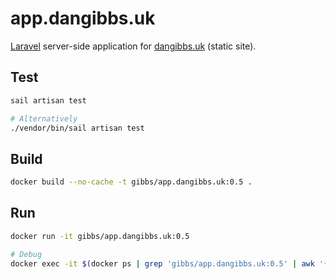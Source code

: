 # app.dangibbs.uk

[Laravel](https://laravel.com/) server-side application for 
[dangibbs.uk](https://dangibbs.uk/) (static site).

## Test

```bash
sail artisan test

# Alternatively
./vendor/bin/sail artisan test
```

## Build

```bash
docker build --no-cache -t gibbs/app.dangibbs.uk:0.5 .
```

## Run

```bash
docker run -it gibbs/app.dangibbs.uk:0.5

# Debug
docker exec -it $(docker ps | grep 'gibbs/app.dangibbs.uk:0.5' | awk '{ print $1 }') /bin/bash
```
